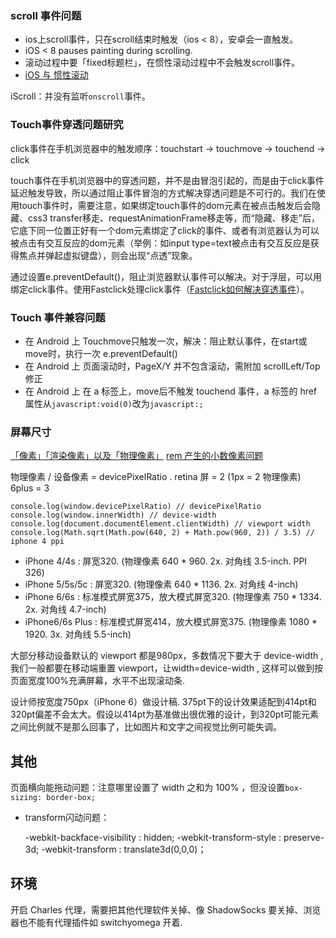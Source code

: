 
### scroll 事件问题
- ios上scroll事件，只在scroll结束时触发（ios < 8），安卓会一直触发。
- iOS < 8 pauses painting during scrolling.
- 滚动过程中要「fixed标题栏」，在惯性滚动过程中不会触发scroll事件。
- [iOS 与 惯性滚动](https://fe.ele.me/momentum-scrolling-on-ios/)

iScroll：并没有监听`onscroll`事件。


### Touch事件穿透问题研究
click事件在手机浏览器中的触发顺序：touchstart -> touchmove -> touchend -> click

touch事件在手机浏览器中的穿透问题，并不是由冒泡引起的，而是由于click事件延迟触发导致，所以通过阻止事件冒泡的方式解决穿透问题是不可行的。我们在使用touch事件时，需要注意，如果绑定touch事件的dom元素在被点击触发后会隐藏、css3 transfer移走、requestAnimationFrame移走等，而“隐藏、移走”后，它底下同一位置正好有一个dom元素绑定了click的事件、或者有浏览器认为可以被点击有交互反应的dom元素（举例：如input type=text被点击有交互反应是获得焦点并弹起虚拟键盘），则会出现“点透”现象。

通过设置e.preventDefault()，阻止浏览器默认事件可以解决。对于浮层，可以用绑定click事件。使用Fastclick处理click事件（[Fastclick如何解决穿透事件](http://www.cnblogs.com/yexiaochai/p/3442220.html)）。

### Touch 事件兼容问题
- 在 Android 上 Touchmove只触发一次，解决：阻止默认事件，在start或move时，执行一次 e.preventDefault() 
- 在 Android 上 页面滚动时，PageX/Y 并不包含滚动，需附加 scrollLeft/Top 修正
- 在 Android 上 在 a 标签上，move后不触发 touchend 事件，a 标签的 href 属性从`javascript:void(0)`改为`javascript:;`


### 屏幕尺寸
[「像素」「渲染像素」以及「物理像素」](http://www.zhihu.com/question/27261444/answer/35898885)
[rem 产生的小数像素问题](http://taobaofed.org/blog/2015/11/04/mobile-rem-problem/)

物理像素 / 设备像素 = devicePixelRatio . retina 屏 = 2 (1px = 2 物理像素) 6plus = 3

    console.log(window.devicePixelRatio) // devicePixelRatio
    console.log(window.innerWidth) // device-width
    console.log(document.documentElement.clientWidth) // viewport width
    console.log(Math.sqrt(Math.pow(640, 2) + Math.pow(960, 2)) / 3.5) // iphone 4 ppi

- iPhone 4/4s : 屏宽320. (物理像素 640 * 960. 2x. 对角线 3.5-inch. PPI 326)
- iPhone 5/5s/5c : 屏宽320. (物理像素 640 * 1136. 2x. 对角线 4-inch)
- iPhone 6/6s : 标准模式屏宽375，放大模式屏宽320. (物理像素 750 * 1334. 2x. 对角线 4.7-inch)
- iPhone6/6s Plus : 标准模式屏宽414，放大模式屏宽375. (物理像素 1080 * 1920. 3x. 对角线 5.5-inch)

大部分移动设备默认的 viewport 都是980px，多数情况下要大于 device-width , 我们一般都要在移动端重置 viewport，让width=device-width , 这样可以做到按页面宽度100%充满屏幕，水平不出现滚动条.

设计师按宽度750px（iPhone 6）做设计稿. 375pt下的设计效果适配到414pt和320pt偏差不会太大。假设以414pt为基准做出很优雅的设计，到320pt可能元素之间比例就不是那么回事了，比如图片和文字之间视觉比例可能失调。

## 其他

页面横向能拖动问题：注意哪里设置了 width 之和为 100% ，但没设置`box-sizing: border-box;`

- transform闪动问题：

    -webkit-backface-visibility : hidden;
    -webkit-transform-style : preserve-3d;
    -webkit-transform : translate3d(0,0,0)；

## 环境
开启 Charles 代理，需要把其他代理软件关掉、像 ShadowSocks 要关掉、浏览器也不能有代理插件如 switchyomega 开着.
